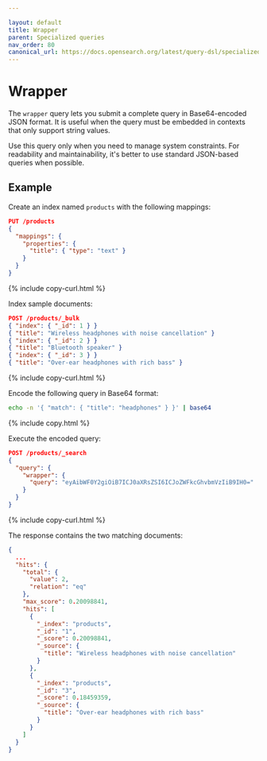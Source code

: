 ```yaml
---

layout: default
title: Wrapper
parent: Specialized queries
nav_order: 80
canonical_url: https://docs.opensearch.org/latest/query-dsl/specialized/wrapper/
---
```


# Wrapper

The `wrapper` query lets you submit a complete query in Base64-encoded JSON format. It is useful when the query must be embedded in contexts that only support string values.

Use this query only when you need to manage system constraints. For readability and maintainability, it's better to use standard JSON-based queries when possible.

## Example

Create an index named `products` with the following mappings:

```json
PUT /products
{
  "mappings": {
    "properties": {
      "title": { "type": "text" }
    }
  }
}
```
{% include copy-curl.html %}

Index sample documents:

```json
POST /products/_bulk
{ "index": { "_id": 1 } }
{ "title": "Wireless headphones with noise cancellation" }
{ "index": { "_id": 2 } }
{ "title": "Bluetooth speaker" }
{ "index": { "_id": 3 } }
{ "title": "Over-ear headphones with rich bass" }
```
{% include copy-curl.html %}

Encode the following query in Base64 format:

```bash
echo -n '{ "match": { "title": "headphones" } }' | base64
```
{% include copy.html %}

Execute the encoded query:

```json
POST /products/_search
{
  "query": {
    "wrapper": {
      "query": "eyAibWF0Y2giOiB7ICJ0aXRsZSI6ICJoZWFkcGhvbmVzIiB9IH0="
    }
  }
}
```
{% include copy-curl.html %}

The response contains the two matching documents:

```json
{
  ...
  "hits": {
    "total": {
      "value": 2,
      "relation": "eq"
    },
    "max_score": 0.20098841,
    "hits": [
      {
        "_index": "products",
        "_id": "1",
        "_score": 0.20098841,
        "_source": {
          "title": "Wireless headphones with noise cancellation"
        }
      },
      {
        "_index": "products",
        "_id": "3",
        "_score": 0.18459359,
        "_source": {
          "title": "Over-ear headphones with rich bass"
        }
      }
    ]
  }
}
```

